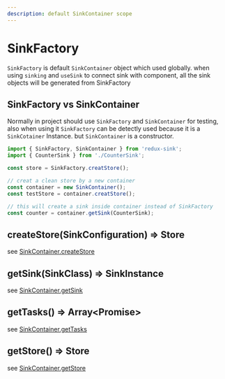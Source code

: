 ```yaml
---
description: default SinkContainer scope
---
```


# SinkFactory

`SinkFactory` is default `SinkContainer` object which used globally. when using `sinking` and `useSink` to connect sink with component, all the sink objects will be generated from SinkFactory

## SinkFactory vs SinkContainer

Normally in project should use `SinkFactory` and `SinkContainer` for testing, also when using it `SinkFactory` can be detectly used because it is a `SinkCotainer` Instance. but `SinkContainer` is a constructor.

```javascript
import { SinkFactory, SinkContainer } from 'redux-sink';
import { CounterSink } from './CounterSink';

const store = SinkFactory.creatStore();

// creat a clean store by a new container
const container = new SinkContainer();
const testStore = container.creatStore();

// this will create a sink inside container instead of SinkFactory
const counter = container.getSink(CounterSink);
```

## createStore\(SinkConfiguration\) =&gt; Store

see [SinkContainer.createStore](sinkcontainer.md#createstore-storeconfiguration-greater-than-store)

## getSink\(SinkClass\) =&gt; SinkInstance

see [SinkContainer.getSink](sinkcontainer.md#getsink-sinkclass-greater-than-sinkinstance)

## getTasks\(\) =&gt; Array&lt;Promise&gt;

see [SinkContainer.getTasks](sinkcontainer.md#geteffecttasks-greater-than-array-less-than-promise-greater-than)

## getStore\(\) =&gt; Store

see [SinkContainer.getStore](sinkcontainer.md#getstore-greater-than-store)


